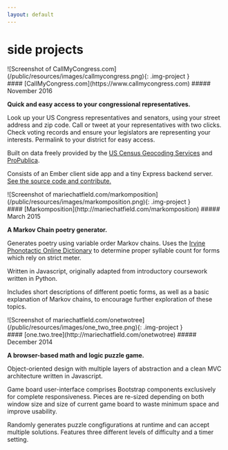 ```yaml
---
layout: default
---
```


# side projects

<div id="call-my-congress" class="row">
  <div class="col-md-6" markdown="block">
![Screenshot of CallMyCongress.com](/public/resources/images/callmycongress.png){: .img-project }
  </div>

  <div class="col-md-6 text-left" markdown="block">
#### [CallMyCongress.com](https://www.callmycongress.com)
##### November 2016

__Quick and easy access to your congressional representatives.__

Look up your US Congress representatives and senators, using your street address and zip code.
Call or tweet at your representatives with two clicks.
Check voting records and ensure your legislators are representing your interests.
Permalink to your district for easy access.

Built on data freely provided by the [US Census Geocoding Services](https://geocoding.geo.census.gov/) and [ProPublica](https://www.propublica.org/datastore/apis).

Consists of an Ember client side app and a tiny Express backend server. [See the source code and contribute.](https://github.com/mchat/call-my-congress)

  </div>
</div>


<div id="markomposition" class="row">
  <div class="col-md-6" markdown="block">
![Screenshot of mariechatfield.com/markomposition](/public/resources/images/markomposition.png){: .img-project }
  </div>
  <div class="col-md-6 text-left" markdown="block">
#### [Markomposition](http://mariechatfield.com/markomposition)
##### March 2015

__A Markov Chain poetry generator.__

Generates poetry using variable order Markov chains. Uses the
[Irvine Phonotactic Online Dictionary](http://www.iphod.com/) to determine
proper syllable count for forms which rely on strict meter.

Written in Javascript, originally adapted from introductory coursework written in Python.

Includes short descriptions of different poetic forms, as well as a basic explanation of Markov chains,
to encourage further exploration of these topics.
  </div>
</div>

<div id="one-two-tree" class="row">
  <div class="col-md-6" markdown="block">
![Screenshot of mariechatfield.com/onetwotree](/public/resources/images/one_two_tree.png){: .img-project }
  </div>
  <div class="col-md-6 text-left" markdown="block">
#### [one.two.tree](http://mariechatfield.com/onetwotree)
##### December 2014

__A browser-based math and logic puzzle game.__

Object-oriented design with multiple layers of abstraction and a clean MVC architecture written in Javascript.

Game board user-interface comprises Bootstrap components exclusively for complete responsiveness.
Pieces are re-sized depending on both window size and size of current game board to waste minimum space and improve usability.

Randomly generates puzzle congfigurations at runtime and can accept multiple solutions.
Features three different levels of difficulty and a timer setting.
  </div>
</div>
